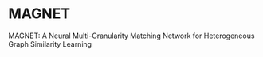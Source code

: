 # MAGNET
MAGNET: A Neural Multi-Granularity Matching Network for Heterogeneous Graph Similarity Learning
